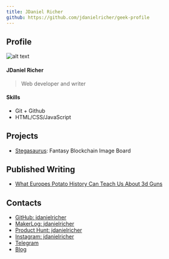 ```yaml
---
title: JDaniel Richer
github: https://github.com/jdanielricher/geek-profile
---
```


## Profile
![alt text](https://spee.ch/8/222 "Profile Picture")
#### JDaniel Richer
>Web developer and writer 

#### Skills
- Git + Github
- HTML/CSS/JavaScript

## Projects
- [Stegasaurus](https://github.com/jdanielricher/stegasaurus): Fantasy Blockchain Image Board

## Published Writing
- [What Europes Potato History Can Teach Us About 3d Guns](https://fee.org/articles/what-europes-potato-history-can-teach-us-about-3d-guns/)

## Contacts
- [GitHub: jdanielricher](https://github.com/jdanielricher)
- [MakerLog: jdanielricher](https://getmakerlog.com/@jdanielricher)
- [Product Hunt: jdanielricher](https://www.producthunt.com/@jdaniel_richer)
- [Instagram: jdanielricher](https://www.instagram.com/jdanielricher/)
- [Telegram](t.me/jdanielricher)
- [Blog](https://200wordsaday.com/writers/jdaniel_richer)

